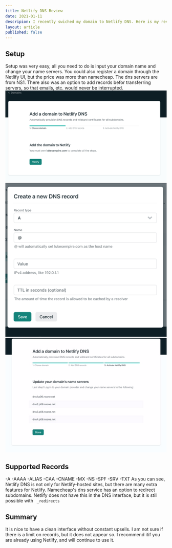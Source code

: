 ```yaml
---
title: Netlify DNS Review
date: 2021-01-11
descripion: I recently swiched my domain to Netlify DNS. Here is my review.
layout: article
published: false
---
```

## Setup
Setup was very easy, all you need to do is input your domain name and change your name servers. You could also register a domain through the Netlify UI, but the price was more than namecheap. The dns servers are from NS1. There also was an option to add records befor transferring servers, so that emails, etc. would never be interrupted. <br>![Add the domain to Netlify](/uploads/image4.jpeg)<br>![Adding records](/uploads/image2.jpeg)<br>![adding dns records](/uploads/image0.jpeg)

## Supported Records
-A
-AAAA
-ALIAS
-CAA
-CNAME
-MX
-NS
-SPF
-SRV
-TXT
As you can see, Netlify DNS is not only for Netlify-hosted sites, but there are many extra features for Netlify.
Namecheap's dns service has an option to redirect subdomains. Netlify does not have this in the DNS interface, but it is still possible with ` _redirects`
## Summary
It is nice to have a clean interface without constant upsells. I am not sure if there is a limit on records, but it does not appear so. I recommend itif you are already using Netlify, and will continue to use it. 

